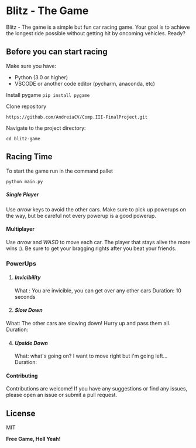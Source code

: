 # Blitz - The Game

Blitz - The game is a simple but fun car racing game. Your goal is to achieve the longest ride possible without getting hit by oncoming vehicles. 
Ready?

## Before you can start racing
Make sure you have:
- Python (3.0 or higher)
- VSCODE or another code editor (pycharm, anaconda, etc)

Install pygame
```pip install pygame ```


Clone repository
```
https://github.com/AndreiaCV/Comp.III-FinalProject.git
```
Navigate to the project directory:

```
cd blitz-game
```
## Racing Time 
To start the game run in the command pallet

```
python main.py
```

##### Single Player
Use _arrow_ keys to avoid the other cars.
Make sure to pick up powerups on the way, but be careful not every powerup is a good powerup.

#### Multiplayer
Use _arrow_ and _WASD_ to move each car. 
The player that stays alive the more wins :). 
Be sure to get your bragging rights after you beat your friends.

### PowerUps

1. #### _Invicibility_

   What :  You are invicible, you can get over any other cars
   Duration: 10 seconds
3. #### _Slow Down_

  What: The other cars are slowing down! Hurry up and pass them all.
  Duration: 
  
4. #### _Upside Down_

   What: what's going on? I want to move right but i'm going left...
   Duration:


#### Contributing
Contributions are welcome! If you have any suggestions or find any issues, please open an issue or submit a pull request.


## License

MIT

**Free Game, Hell Yeah!**
 

